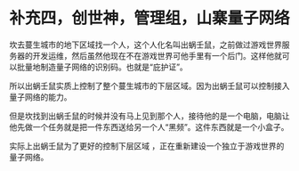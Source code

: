 # 补充四，创世神，管理组，山寨量子网络



坎去蔓生城市的地下区域找一个人，这个人化名叫出蜗壬鼠，之前做过游戏世界服务器的开发运维，然后虽然他现在不在游戏世界可他手里有一个后门。这样他就可以批量地制造量子网络的识别码。也就是“庇护证”。

所以出蜗壬鼠实质上控制了整个蔓生城市的下层区域。因为出蜗壬鼠可以控制接入量子网络的能力。

但是坎找到出蜗壬鼠的时候并没有马上见到那个人，接待他的是一个电脑，电脑让他先做一个任务就是把一件东西送给另一个人“黑频”。这件东西就是一个小盒子。

实际上出蜗壬鼠为了更好的控制下层区域 ，正在重新建设一个独立于游戏世界的量子网络。

